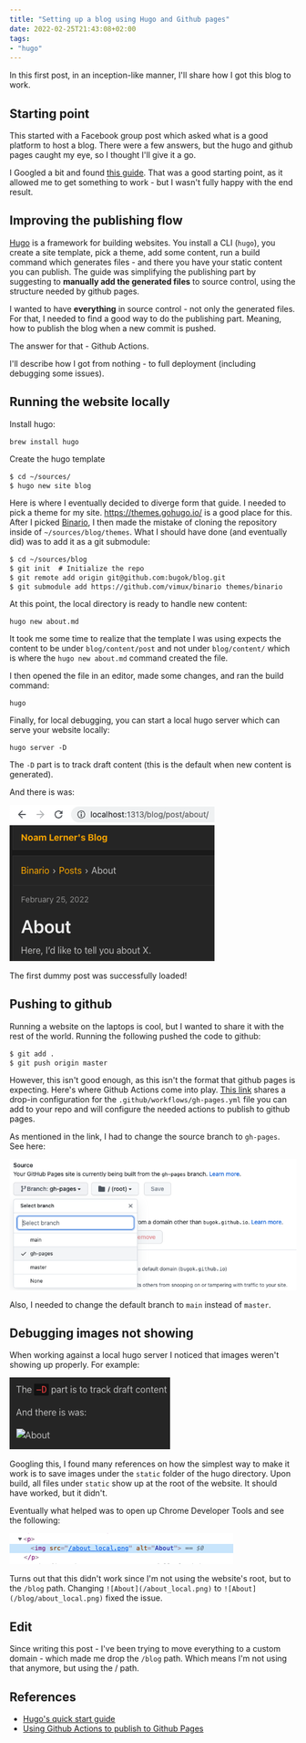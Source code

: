 ```yaml
---
title: "Setting up a blog using Hugo and Github pages"
date: 2022-02-25T21:43:08+02:00
tags: 
- "hugo"
---
```


In this first post, in an inception-like manner, I'll share how I got this blog to work. 

## Starting point

This started with a Facebook group post which asked what is a good platform to host a blog. There were a few answers, but the hugo and github pages caught my eye, so I thought I'll give it a go. 

I Googled a bit and found [this guide](https://levelup.gitconnected.com/build-a-personal-website-with-github-pages-and-hugo-6c68592204c7). That was a good starting point, as it allowed me to get something to work - but I wasn't fully happy with the end result. 

## Improving the publishing flow

[Hugo](https://gohugo.io/) is a framework for building websites. You install a CLI (`hugo`), you create a site template, pick a theme, add some content, run a build command which generates files - and there you have your static content you can publish. The guide was simplifying the publishing part by suggesting to **manually add the generated files** to source control, using the structure needed by github pages. 

I wanted to have **everything** in source control - not only the generated files. For that, I needed to find a good way to do the publishing part. Meaning, how to publish the blog when a new commit is pushed. 

The answer for that - Github Actions. 

I'll describe how I got from nothing - to full deployment (including debugging some issues).


## Running the website locally

Install hugo:

```lang=bash
brew install hugo
```

Create the hugo template
```
$ cd ~/sources/
$ hugo new site blog 
```

Here is where I eventually decided to diverge form that guide. I needed to pick a theme for my site. https://themes.gohugo.io/ is a good place for this. After I picked [Binario](https://binario.netlify.app/), I then made the mistake of cloning the repository inside of `~/sources/blog/themes`. What I should have done (and eventually did) was to add it as a git submodule: 

```
$ cd ~/sources/blog
$ git init  # Initialize the repo
$ git remote add origin git@github.com:bugok/blog.git
$ git submodule add https://github.com/vimux/binario themes/binario
```

At this point, the local directory is ready to handle new content:
```
hugo new about.md
```

It took me some time to realize that the template I was using expects the content to be under `blog/content/post` and not under `blog/content/` which is where the `hugo new about.md` command created the file.

I then opened the file in an editor, made some changes, and ran the build command: 
```
hugo
```

Finally, for local debugging, you can start a local hugo server which can serve your website locally: 
```
hugo server -D
```

The `-D` part is to track draft content (this is the default when new content is generated).

And there is was: 

![About](/about_local.png)

The first dummy post was successfully loaded!


## Pushing to github

Running a website on the laptops is cool, but I wanted to share it with the rest of the world. Running the following pushed the code to github:

```
$ git add .
$ git push origin master
```

However, this isn't good enough, as this isn't the format that github pages is expecting. Here's where Github Actions come into play. [This link](https://gohugo.io/hosting-and-deployment/hosting-on-github/) shares a drop-in configuration for the `.github/workflows/gh-pages.yml` file you can add to your repo and will configure the needed actions to publish to github pages. 

As mentioned in the link, I had to change the source branch to `gh-pages`. See here: 

![Github Branch](/github_branch.png)

Also, I needed to change the default branch to `main` instead of `master`.

## Debugging images not showing

When working against a local hugo server I noticed that images weren't showing up properly. For example: 

![Image not showing](/image_not_showing.png)

Googling this, I found many references on how the simplest way to make it work is to save images under the `static` folder of the hugo directory. Upon build, all files under `static` show up at the root of the website. It should have worked, but it didn't. 

Eventually what helped was to open up Chrome Developer Tools and see the following: 

![](/static_path.png)

Turns out that this didn't work since I'm not using the website's root, but to the `/blog` path. Changing `![About](/about_local.png)` to `![About](/blog/about_local.png)` fixed the issue.

## Edit

Since writing this post - I've been trying to move everything to a custom domain - which made me drop the `/blog` path. Which means I'm not using that anymore, but using the / path.

## References

- [Hugo's quick start guide](https://gohugo.io/getting-started/quick-start/)
- [Using Github Actions to publish to Github Pages](https://gohugo.io/hosting-and-deployment/hosting-on-github/)
